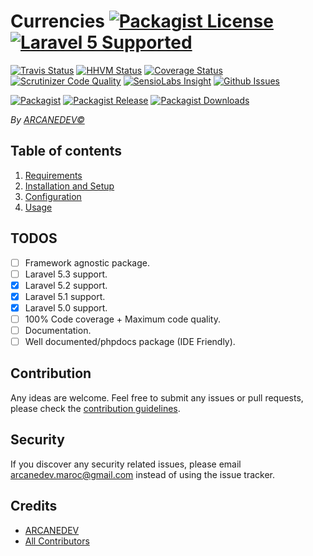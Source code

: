 # Currencies [![Packagist License][badge_license]](LICENSE.md) [![Laravel 5 Supported][badge_laravel]][link-github-repo]

[![Travis Status][badge_build]][link-travis]
[![HHVM Status][badge_hhvm]][link-hhvm]
[![Coverage Status][badge_coverage]][link-scrutinizer]
[![Scrutinizer Code Quality][badge_quality]][link-scrutinizer]
[![SensioLabs Insight][badge_insight]][link-insight]
[![Github Issues][badge_issues]][link-github-issues]

[![Packagist][badge_package]][link-packagist]
[![Packagist Release][badge_release]][link-packagist]
[![Packagist Downloads][badge_downloads]][link-packagist]

*By [ARCANEDEV&copy;](http://www.arcanedev.net/)*

## Table of contents

1. [Requirements](_docs/1.Requirements.md)
2. [Installation and Setup](_docs/2.Installation-and-Setup.md)
3. [Configuration](_docs/3.Configuration.md)
4. [Usage](_docs/4.Usage.md)

## TODOS

  - [ ] Framework agnostic package.
  - [ ] Laravel 5.3 support.
  - [x] Laravel 5.2 support.
  - [x] Laravel 5.1 support.
  - [x] Laravel 5.0 support.
  - [ ] 100% Code coverage + Maximum code quality.
  - [ ] Documentation.
  - [ ] Well documented/phpdocs package (IDE Friendly).

## Contribution

Any ideas are welcome. Feel free to submit any issues or pull requests, please check the [contribution guidelines](CONTRIBUTING.md).

## Security

If you discover any security related issues, please email arcanedev.maroc@gmail.com instead of using the issue tracker.

## Credits

- [ARCANEDEV][link-author]
- [All Contributors][link-contributors]

[badge_laravel]:      https://img.shields.io/badge/Laravel%20supported-5.x-orange.svg?style=flat-square
[badge_license]:      https://img.shields.io/packagist/l/arcanedev/currencies.svg?style=flat-square
[badge_build]:        https://img.shields.io/travis/ARCANEDEV/Currencies.svg?style=flat-square
[badge_hhvm]:         https://img.shields.io/hhvm/arcanedev/currencies.svg?style=flat-square
[badge_coverage]:     https://img.shields.io/scrutinizer/coverage/g/ARCANEDEV/Currencies.svg?style=flat-square
[badge_quality]:      https://img.shields.io/scrutinizer/g/ARCANEDEV/Currencies.svg?style=flat-square
[badge_insight]:      https://img.shields.io/sensiolabs/i/49fdfa83-4d5e-473f-8b9b-26cfbbbefa92.svg?style=flat-square
[badge_issues]:       https://img.shields.io/github/issues/ARCANEDEV/Currencies.svg?style=flat-square
[badge_package]:      https://img.shields.io/badge/package-arcanedev/currencies-blue.svg?style=flat-square
[badge_release]:      https://img.shields.io/packagist/v/arcanedev/currencies.svg?style=flat-square
[badge_downloads]:    https://img.shields.io/packagist/dt/arcanedev/currencies.svg?style=flat-square

[link-author]:        https://github.com/arcanedev-maroc
[link-github-repo]:   https://github.com/ARCANEDEV/Currencies
[link-github-issues]: https://github.com/ARCANEDEV/Currencies/issues
[link-contributors]:  https://github.com/ARCANEDEV/Currencies/graphs/contributors
[link-packagist]:     https://packagist.org/packages/arcanedev/currencies
[link-travis]:        https://travis-ci.org/ARCANEDEV/Currencies
[link-hhvm]:          http://hhvm.h4cc.de/package/arcanedev/currencies
[link-scrutinizer]:   https://scrutinizer-ci.com/g/ARCANEDEV/Currencies/?branch=master
[link-insight]:       https://insight.sensiolabs.com/projects/49fdfa83-4d5e-473f-8b9b-26cfbbbefa92
